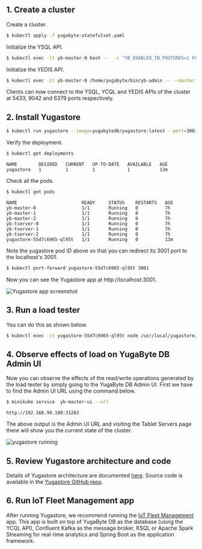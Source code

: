 <h2 id="kubernetes-create-cluster">1. Create a cluster</h2>

Create a cluster. 

```sh
$ kubectl apply -f yugabyte-statefulset.yaml
```

Initialize the YSQL API.

```sh
$ kubectl exec -it yb-master-0 bash --  -c "YB_ENABLED_IN_POSTGRES=1 FLAGS_pggate_master_addresses=yb-master-0.yb-masters.default.svc.cluster.local:7100,yb-master-1.yb-masters.default.svc.cluster.local:7100,yb-master-2.yb-masters.default.svc.cluster.local:7100 /home/yugabyte/postgres/bin/initdb -D /tmp/yb_pg_initdb_tmp_data_dir -U postgres"
```

Initialize the YEDIS API.

```sh
$ kubectl exec -it yb-master-0 /home/yugabyte/bin/yb-admin -- --master_addresses yb-master-0.yb-masters.default.svc.cluster.local:7100,yb-master-1.yb-masters.default.svc.cluster.local:7100,yb-master-2.yb-masters.default.svc.cluster.local:7100 setup_redis_table
```

Clients can now connect to the YSQL, YCQL and YEDIS APIs of the cluster at 5433, 9042 and 6379 ports respectively.

<h2 id="kubernetes-install-yugastore">2. Install Yugastore</h2>

```sh
$ kubectl run yugastore --image=yugabytedb/yugastore:latest --port=3001 --command -- /usr/local/yugastore/bin/start-for-kubernetes.sh
```

Verify the deployment.

```sh
$ kubectl get deployments
```

```
NAME        DESIRED   CURRENT   UP-TO-DATE   AVAILABLE   AGE
yugastore   1         1         1            1           13m
```

Check all the pods.

```sh
$ kubectl get pods
```

```
NAME                        READY     STATUS    RESTARTS   AGE
yb-master-0                 1/1       Running   0          7h
yb-master-1                 1/1       Running   0          7h
yb-master-2                 1/1       Running   0          7h
yb-tserver-0                1/1       Running   0          7h
yb-tserver-1                1/1       Running   0          7h
yb-tserver-2                1/1       Running   0          7h
yugastore-55d7c6965-ql95t   1/1       Running   0          13m
```

Note the yugastore pod ID above so that you can redirect its 3001 port to the localhost's 3001.

```sh
$ kubectl port-forward yugastore-55d7c6965-ql95t 3001
```

Now you can see the Yugastore app at http://localhost:3001.

![Yugastore app screenshot](/images/develop/realworld-apps/ecommerce-app/yugastore-app-screenshots.png)

<h2 id="kubernetes-run-load-tester">3. Run a load tester</h2>

You can do this as shown below.

```sh
$ kubectl exec -it yugastore-55d7c6965-ql95t node /usr/local/yugastore/test/sample-user.js
```

<h2 id="kubernetes-observe-load-ui">4. Observe effects of load on YugaByte DB Admin UI</h2>

Now you can observe the effects of the read/write operations generated by the load tester by simply going to the YugaByte DB Admin UI. First we have to find the Admin UI URL using the command below.

```sh
$ minikube service  yb-master-ui --url
```

```
http://192.168.99.100:31283
```
The above output is the Admin UI URL and visiting the Tablet Servers page there will show you the current state of the cluster.

![yugastore running](/images/quick_start/k8s-yugastore-running.png)

<h2 id="kubernetes-review-architecture">5. Review Yugastore architecture and code</h2>

Details of Yugastore architecture are documented [here](../../develop/realworld-apps/ecommerce-app/). Source code is available in the [Yugastore GitHub repo](https://github.com/YugaByte/yugastore).

<h2 id="kubernetes-run-app">6. Run IoT Fleet Management app</h2>

After running Yugastore, we recommend running the [IoT Fleet Management](../../develop/realworld-apps/iot-spark-kafka-ksql/) app. This app is built on top of YugaByte DB as the database (using the YCQL API), Confluent Kafka as the message broker, KSQL or Apache Spark Streaming for real-time analytics and Spring Boot as the application framework.
